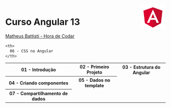  <img src="angular.png" with="80" height="80" align="right">
<!-- https://angular.io/presskit-->

# Curso Angular 13 
<a href="https://www.youtube.com/playlist?list=PLnDvRpP8Bnex2GQEN0768_AxZg_RaIGmw">Matheus Battisti - Hora de Codar</a>
<table>
  <tr>
    <th> 
       01 - Introdução
    </th>
    <th>
       02 - Primeiro Projeto
    </th>
    <th>
      03 - Estrutura do Angular
    </th>
  </tr>
  <tr>
    <th>
      04 - Criando componentes
    </th>
    <th>
      05 - Dados no template
    </th>
  
    <th>
      06 - CSS no Angular
    </th>
  
    
  <tr>
    <th>
     07 - Compartilhamento de dados
    </th>
    </tr>
    <!-- 
    <th>
      08 - Diretivas do Angular
    </th>
     <th>
      09 - Renderização condicional
    </th>
  </tr>
  <tr>
    <th>
      10 - Eventos no Angular
    </th>
  </tr>
    -->
</table>

